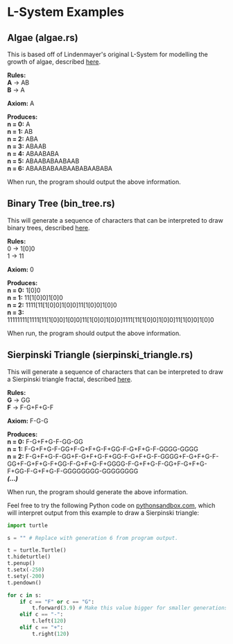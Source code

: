 # L-System Examples

## Algae (algae.rs)
This is based off of Lindenmayer's original L-System for modelling the growth of algae, described [here](https://en.wikipedia.org/wiki/L-system#Example_1:_algae).

**Rules:** \
**A** -> AB \
**B** -> A

**Axiom:** A

**Produces:**\
**n = 0:** A \
**n = 1:** AB \
**n = 2:** ABA \
**n = 3:** ABAAB \
**n = 4:** ABAABABA \
**n = 5:** ABAABABAABAAB \
**n = 6:** ABAABABAABAABABAABABA

When run, the program should output the above information.

## Binary Tree (bin_tree.rs)
This will generate a sequence of characters that can be interpreted to draw binary trees, described [here](https://en.wikipedia.org/wiki/L-system#Example_2:_fractal_(binary)_tree).

**Rules:** \
0 -> 1[0]0 \
1 -> 11

**Axiom:** 0

**Produces:**\
**n = 0:** 1[0]0 \
**n = 1:** 11[1[0]0]1[0]0 \
**n = 2:** 1111[11[1[0]0]1[0]0]11[1[0]0]1[0]0 \
**n = 3:** 11111111[1111[11[1[0]0]1[0]0]11[1[0]0]1[0]0]1111[11[1[0]0]1[0]0]11[1[0]0]1[0]0

When run, the program should output the above information.

## Sierpinski Triangle (sierpinski_triangle.rs)
This will generate a sequence of characters that can be interpreted to draw a Sierpinski triangle fractal, described [here](https://en.wikipedia.org/wiki/L-system#Example_5:_Sierpinski_triangle).

**Rules:** \
**G** -> GG \
**F** -> F-G+F+G-F

**Axiom:** F-G-G

**Produces:** \
**n = 0:** F-G+F+G-F-GG-GG \
**n = 1:** F-G+F+G-F-GG+F-G+F+G-F+GG-F-G+F+G-F-GGGG-GGGG \
**n = 2:** F-G+F+G-F-GG+F-G+F+G-F+GG-F-G+F+G-F-GGGG+F-G+F+G-F-GG+F-G+F+G-F+GG-F-G+F+G-F+GGGG-F-G+F+G-F-GG+F-G+F+G-F+GG-F-G+F+G-F-GGGGGGGG-GGGGGGGG \
***(...)***

When run, the program should generate the above information.

Feel free to try the following Python code on [pythonsandbox.com](https://pythonsandbox.com/turtle), which will interpret output from this example to draw a Sierpinski triangle:
```py
import turtle

s = "" # Replace with generation 6 from program output.

t = turtle.Turtle()
t.hideturtle()
t.penup()
t.setx(-250)
t.sety(-200)
t.pendown()

for c in s:
    if c == "F" or c == "G":
        t.forward(3.9) # Make this value bigger for smaller generations.
    elif c == "-":
        t.left(120)
    elif c == "+":
        t.right(120)
```